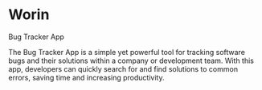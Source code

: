 # Worin
Bug Tracker App

The Bug Tracker App is a simple yet powerful tool for tracking software bugs and their solutions within a company or development team. With this app, developers can quickly search for and find solutions to common errors, saving time and increasing productivity.
